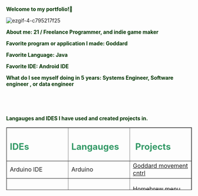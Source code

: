 <p><strong><span style="color: #003300;">Welcome to my portfolio!🐸</span></strong></p>

![ezgif-4-c795217f25](https://user-images.githubusercontent.com/63970461/170830070-0591cbb3-fde4-4cef-9eee-bc0b5f478d09.gif)
<p><strong><span style="color: #003300;">About me: 21 / Freelance Programmer, and indie game maker&nbsp;</span></strong></p>
<p><strong><span style="color: #003300;">Favorite program or application I made: Goddard&nbsp;</span></strong></p>
<p><strong><span style="color: #003300;">Favorite Language: Java</span></strong></p>
<p><strong><span style="color: #003300;">Favorite IDE: Android IDE</span></strong></p>
<p><strong><span style="color: #003300;">What do I see myself doing in 5 years: Systems Engineer, Software engineer , or data engineer&nbsp;</span></strong></p>
<p>&nbsp;</p>
<p>&nbsp;</p>
<p><strong><span style="color: #003300;">Langauges and IDES I have used and created projects in.</span></strong></p>
<table style="border-collapse: collapse; width: 100%; height: 170px;" border="1">
<tbody>
<tr style="height: 18px;">
<td style="width: 33.3333%; height: 18px;">
<h2><span style="color: #339966;"><strong>IDEs</strong></span></h2>
</td>
<td style="width: 33.3333%; height: 18px;">
<h2><span style="color: #339966;">Langauges&nbsp;</span></h2>
</td>
<td style="width: 33.3333%; height: 18px;">
<h2><span style="color: #00ff00;">&nbsp;<span style="color: #339966;">Projects</span></span></h2>
</td>
</tr>
<tr style="height: 18px;">
<td style="width: 33.3333%; height: 18px;">Arduino IDE</td>
<td style="width: 33.3333%; height: 18px;">Arduino</td>
<td style="width: 33.3333%; height: 18px;"><a href="https://github.com/Chardelyce/Goddard-/tree/Jimmy/goddardard">Goddard movement cntrl</a></td>
</tr>
<tr style="height: 18px;">
<td style="width: 33.3333%; height: 18px;">Visual Studio</td>
<td style="width: 33.3333%; height: 18px;">Cpp/ Forms/c#</td>
<td style="width: 33.3333%; height: 18px;">
<p><a href="https://github.com/Chardelyce/hbmenuchanger">Homebrew menu changer</a></p>
<p><a href="https://github.com/Chardelyce/Download-adventure">Download-adventure(a quick side test)</a></p>
<p><a href="https://github.com/Chardelyce/Beta-goddard">Goddard(first version)</a></p>
</td>
</tr>
<tr style="height: 18px;">
<td style="width: 33.3333%; height: 18px;">
<p>Unity</p>
</td>
<td style="width: 33.3333%; height: 18px;">C#</td>
<td style="width: 33.3333%; height: 18px;"><a href="https://github.com/Chardelyce/Emypyere-Faerens-Tale">Empyere: Faerens Tale(2D RPG)</a></td>
</tr>
<tr style="height: 52px;">
<td style="width: 33.3333%; height: 52px;">
<p>Eclipse</p>
</td>
<td style="width: 33.3333%; height: 52px;">Java</td>
<td style="width: 33.3333%; height: 52px;">&nbsp;</td>
</tr>
<tr style="height: 46px;">
<td style="width: 33.3333%; height: 46px;">
<p>Android Studio IDE&nbsp;</p>
</td>
<td style="width: 33.3333%; height: 46px;">Java/XML</td>
<td style="width: 33.3333%; height: 46px;">
<p><a href="https://github.com/Chardelyce/Goddard-">Goddard</a></p>
<p><a href="https://github.com/Chardelyce/android98">Android98 (unfinished)</a></p>
<p><a href="https://github.com/Chardelyce/Neutron-Blasts">Neutron-Blasts(going to be remade)</a></p>
</td>
</tr>
</tbody>
</table>
<p>&nbsp;</p>
<p>&nbsp;</p>

